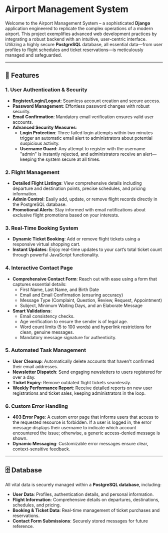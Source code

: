 # Airport Management System

Welcome to the Airport Management System – a sophisticated **Django** application engineered to replicate the complex operations of a modern airport. This project exemplifies advanced web development practices by integrating a robust backend with an intuitive, user-centric interface. Utilizing a highly secure **PostgreSQL** database, all essential data—from user profiles to flight schedules and ticket reservations—is meticulously managed and safeguarded.

---

## 🚀 Features

### 1. **User Authentication & Security**
- **Register/Login/Logout**: Seamless account creation and secure access.
- **Password Management**: Effortless password changes with robust security.
- **Email Confirmation**: Mandatory email verification ensures valid user accounts.
- **Advanced Security Measures**:
  - **Login Protection**: Three failed login attempts within two minutes trigger an automatic email alert to administrators about potential suspicious activity.
  - **Username Guard**: Any attempt to register with the username "admin" is instantly rejected, and administrators receive an alert—keeping the system secure at all times.

### 2. **Flight Management**
- **Detailed Flight Listings**: View comprehensive details including departure and destination points, precise schedules, and pricing information.
- **Admin Control**: Easily add, update, or remove flight records directly in the PostgreSQL database.
- **Promotional Alerts**: Stay informed with email notifications about exclusive flight promotions based on your interests.

### 3. **Real-Time Booking System**
- **Dynamic Ticket Booking**: Add or remove flight tickets using a responsive virtual shopping cart.
- **Instant Updates**: Enjoy real-time updates to your cart’s total ticket count through powerful JavaScript functionality.

### 4. **Interactive Contact Page**
- **Comprehensive Contact Form**: Reach out with ease using a form that captures essential details:
  - First Name, Last Name, and Birth Date
  - Email and Email Confirmation (ensuring accuracy)
  - Message Type (Complaint, Question, Review, Request, Appointment)
  - Subject, Minimum Waiting Days, and an Elaborate Message
- **Smart Validations**:
  - Email consistency checks.
  - Age verification to ensure the sender is of legal age.
  - Word count limits (5 to 100 words) and hyperlink restrictions for clean, genuine messages.
  - Mandatory message signature for authenticity.

### 5. **Automated Task Management**
- **User Cleanup**: Automatically delete accounts that haven’t confirmed their email addresses.
- **Newsletter Dispatch**: Send engaging newsletters to users registered for over a day.
- **Ticket Expiry**: Remove outdated flight tickets seamlessly.
- **Weekly Performance Report**: Receive detailed reports on new user registrations and ticket sales, keeping administrators in the loop.

### 6. **Custom Error Handling**
- **403 Error Page**: A custom error page that informs users that access to the requested resource is forbidden. If a user is logged in, the error message displays their username to indicate which account encountered the issue; otherwise, a generic access-denied message is shown.
- **Dynamic Messaging**: Customizable error messages ensure clear, context-sensitive feedback.

---

## 🗄️ Database

All vital data is securely managed within a **PostgreSQL database**, including:
- **User Data**: Profiles, authentication details, and personal information.
- **Flight Information**: Comprehensive details on departures, destinations, schedules, and pricing.
- **Booking & Ticket Data**: Real-time management of ticket purchases and reservations.
- **Contact Form Submissions**: Securely stored messages for future reference.


